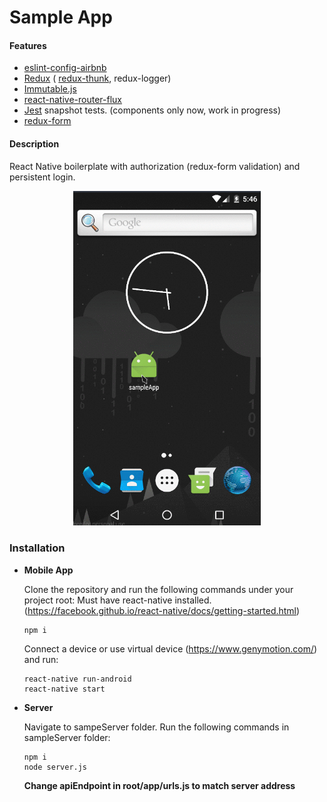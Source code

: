 # Sample App
#### Features
* <a href="https://github.com/airbnb/javascript/tree/master/packages/eslint-config-airbnb">eslint-config-airbnb</a>
* <a href="https://github.com/reactjs/react-redux">Redux</a> (
  <a href="https://github.com/gaearon/redux-thunk">redux-thunk</a>, redux-logger)
* <a href="https://facebook.github.io/immutable-js/">Immutable.js</a>
* <a href="https://github.com/aksonov/react-native-router-flux">react-native-router-flux</a>
* <a href="https://facebook.github.io/jest/">Jest</a> snapshot tests. (components only now, work in progress)
* <a href="https://github.com/erikras/redux-form">redux-form</a>
#### Description

React Native boilerplate with authorization (redux-form validation) and persistent login.

<p align="center">
  <img src="./demo.gif" width="300"/>
</p>

### Installation
- <b>Mobile App</b>

  Clone the repository and run the following commands under your project root:
  Must have react-native installed. (https://facebook.github.io/react-native/docs/getting-started.html)
  ```
  npm i
  ```
  Connect a device or use virtual device (https://www.genymotion.com/) and run:
  ```
  react-native run-android
  react-native start
  ```
- <b>Server</b>

  Navigate to sampeServer folder.
  Run the following commands in sampleServer folder:
  ```
  npm i
  node server.js
  ```
  <b>Change apiEndpoint in root/app/urls.js to match server address</b>
